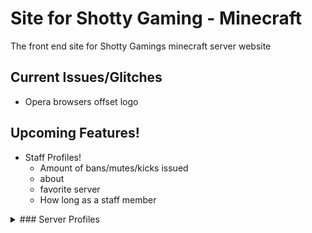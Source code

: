 # Site for Shotty Gaming - Minecraft
The front end site for Shotty Gamings minecraft server website

## Current Issues/Glitches
 - Opera browsers offset logo


## Upcoming Features!
 - Staff Profiles!
   - Amount of bans/mutes/kicks issued
   - about
   - favorite server
   - How long as a staff member
  
<details><summary> ### Server Profiles</summary>
<p>
   - Server Status <br>
   - Player Counts <br>
   - View Chat <br>
   - See online staff <br>
   - Amount of bans/mutes/kicks taken place on that specific server <br>
</p>
</details>
